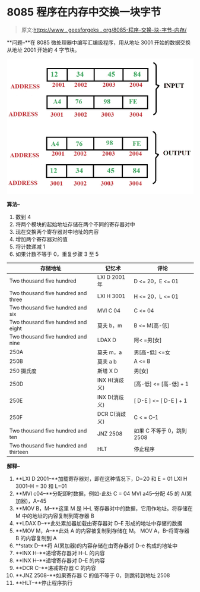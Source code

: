 # 8085 程序在内存中交换一块字节

> 原文:[https://www . geesforgeks . org/8085-程序-交换-块-字节-内存/](https://www.geeksforgeeks.org/8085-program-exchange-block-bytes-memory/)

**问题–**在 8085 微处理器中编写汇编级程序，用从地址 3001 开始的数据交换从地址 2001 开始的 4 字节块。

![](img/0b1ee979f65f62f51794cab9599b5198.png)

**算法–**

1.  数到 4
2.  将两个模块的起始地址存储在两个不同的寄存器对中
3.  现在交换两个寄存器对中地址的内容
4.  增加两个寄存器对的值
5.  将计数递减 1
6.  如果计数不等于 0，重复步骤 3 至 5

<center>

| 存储地址 | 记忆术 | 评论 |
| --- | --- | --- |
| Two thousand five hundred | LXI D 2001 年 | D <= 20，E <= 01 |
| Two thousand five hundred and three | LXI H 3001 | H <= 20，L <= 01 |
| Two thousand five hundred and six | MVI C 04 | C <= 04 |
| Two thousand five hundred and eight | 莫夫 b，m | B <= M[高-低] |
| Two thousand five hundred and nine | LDAX D | 阿< =男[女] |
| 250A | 莫夫 m，a | 男[高-低] <=女 |
| 250B | 莫夫 a b | A <= B |
| 250 摄氏度 | 斯塔 X D | 男[女] |
| 250D | INX H(消歧义) | [高-低] <= [高-低] + 1 |
| 250E | INX D(消歧义) | [ D-E ] <= [ D-E ] + 1 |
| 250F | DCR C(消歧义) | C < = C–1 |
| Two thousand five hundred and ten | JNZ 2508 | 如果 C 不等于 0，跳到 2508 |
| Two thousand five hundred and thirteen | HLT | 停止程序 |

</center>

**解释–**

1.  **LXI D 2001–**加载寄存器对，即在这种情况下，D=20 和 E = 01
    LXI H 3001–H = 30 和 L=01
2.  **MVI c04–**分配即时数据，例如-此处 C = 04
    MVI a45–分配 45 的 A(累加器)，A=45
3.  **MOV B，M–**这里 M 是 H–L 寄存器对中的数据，它用作地址。将存储在 M 中的地址的内容复制到寄存器 B
4.  **LDAX D–**此处累加器加载由寄存器对 D–E 形成的地址中存储的数据
5.  **MOV M，A–**此处 A 的内容被复制到存储在 M。
    MOV A，B–将寄存器 B 的内容复制到 A
6.  **statx D–**将 A(累加器)的内容存储在由寄存器对 D–e 构成的地址中
7.  **INX H–**递增寄存器对 H–L 的内容
8.  **INX H–**递增寄存器对 D–E 的内容
9.  **DCR C–**递减寄存器 C 的内容
10.  **JNZ 2508–**如果寄存器 C 的值不等于 0，则跳转到地址 2508
11.  **HLT–**停止程序执行